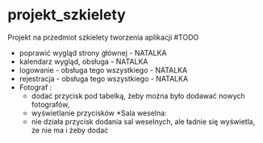# projekt_szkielety
Projekt na przedmiot szkielety tworzenia aplikacji 
#TODO
* poprawić wygląd strony głównej - NATALKA
* kalendarz wygląd, obsługa - NATALKA
* logowanie - obsługa tego wszystkiego - NATALKA
* rejestracja - obsługa tego wszystkiego - NATALKA
* Fotograf :
  * dodać przycisk pod tabelką, żeby można było dodawać nowych fotografów,
  * wyświetlanie przycisków
*Sala weselna:
  * nie działa przycisk dodania sal weselnych, ale ładnie się wyświetla, że nie ma i żeby dodać 
